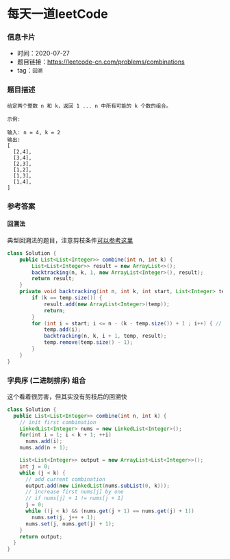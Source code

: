 # 每天一道leetCode

### 信息卡片

- 时间：2020-07-27
- 题目链接：https://leetcode-cn.com/problems/combinations
- tag：`回溯`

### 题目描述

```
给定两个整数 n 和 k，返回 1 ... n 中所有可能的 k 个数的组合。

示例:

输入: n = 4, k = 2
输出:
[
  [2,4],
  [3,4],
  [2,3],
  [1,2],
  [1,3],
  [1,4],
]

```

### 参考答案

#### 回溯法
典型回溯法的题目，注意剪枝条件[可以参考这里](https://leetcode-cn.com/problems/combinations/solution/hui-su-suan-fa-jian-zhi-python-dai-ma-java-dai-ma-/)

```java
class Solution {
    public List<List<Integer>> combine(int n, int k) {
        List<List<Integer>> result = new ArrayList<>();
        backtracking(n, k, 1, new ArrayList<Integer>(), result);
        return result;
    }
    private void backtracking(int n, int k, int start, List<Integer> temp, List<List<Integer>> result) {
        if (k == temp.size()) {
            result.add(new ArrayList<Integer>(temp));
            return;
        }
        for (int i = start; i <= n - (k - temp.size()) + 1 ; i++) { // 注意这里的剪枝条件，不要写成i <= n，没有必要
            temp.add(i);
            backtracking(n, k, i + 1, temp, result);
            temp.remove(temp.size() - 1);
        }
    }
}

```

### 字典序 (二进制排序) 组合
这个看着很厉害，但其实没有剪枝后的回溯快

```java
class Solution {
  public List<List<Integer>> combine(int n, int k) {
    // init first combination
    LinkedList<Integer> nums = new LinkedList<Integer>();
    for(int i = 1; i < k + 1; ++i)
      nums.add(i);
    nums.add(n + 1);

    List<List<Integer>> output = new ArrayList<List<Integer>>();
    int j = 0;
    while (j < k) {
      // add current combination
      output.add(new LinkedList(nums.subList(0, k)));
      // increase first nums[j] by one
      // if nums[j] + 1 != nums[j + 1]
      j = 0;
      while ((j < k) && (nums.get(j + 1) == nums.get(j) + 1))
        nums.set(j, j++ + 1);
      nums.set(j, nums.get(j) + 1);
    }
    return output;
  }
}

```
